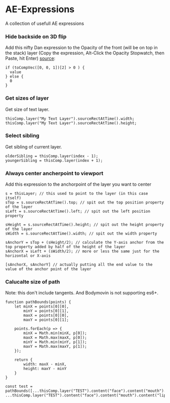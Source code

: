 # AE-Expressions
A collection of usefull AE expressions

### Hide backside on 3D flip
Add this nifty Dan expression to the Opacity of the front (will be on top in the stack) layer (Copy the expression, Alt-Click the Opacity Stopwatch, then Paste, hit Enter) [source](https://forums.creativecow.net/thread/2/915001#915005):
```
if (toCompVec([0, 0, 1])[2] > 0 ) { 
  value 
} else { 
  0 
}
```

### Get sizes of layer
Get size of text layer.
```
thisComp.layer("My Text Layer").sourceRectAtTime().width;
thisComp.layer("My Text Layer").sourceRectAtTime().height;
```

### Select sibling 
Get sibling of current layer.
```
olderSibling = thisComp.layer(index - 1);
youngerSibling = thisComp.layer(index + 1);
```
### Always center ancherpoint to viewport
Add this expression to the anchorpoint of the layer you want to center 
```
s = thisLayer; // this used to point to the layer (in this case itself)
sTop = s.sourceRectAtTime().top; // spit out the top position property of the layer
sLeft = s.sourceRectAtTime().left; // spit out the left position property

sHeight = s.sourceRectAtTime().height; // spit out the height property of the layer
sWidth = s.sourceRectAtTime().width; // spit out the width property

sAnchorY = sTop + (sHeight/2); // calculate the Y-axis anchor from the top property added by half of the height of the layer
sAnchorX = sLeft + (sWidth/2); // more or less the same just for the horizontal or X-axis

[sAnchorX, sAnchorY] // actually putting all the end value to the value of the anchor point of the layer
```

### Calucalte size of path
Note: this don't include tangents. And Bodymovin is not supporting es6+.
```
function pathBounds(points) {
	let minX = points[0][0], 
		minY = points[0][1], 
		maxX = points[0][0], 
		maxY = points[0][1];
	
	points.forEach(p => {
		minX = Math.min(minX, p[0]);
		maxX = Math.max(maxX, p[0]);
		minY = Math.min(minY, p[1]);
		maxY = Math.max(maxY, p[1]);
	});

	return {
		width: maxX - minX,
		height: maxY - minY
	}
}

const test = pathBounds([...thisComp.layer("TEST").content("face").content("mouth").content("lipLower").path.points(), ...thisComp.layer("TEST").content("face").content("mouth").content("lipUpper").path.points()]);
```
